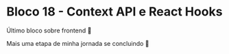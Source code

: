 # Bloco 18 - Context API e React Hooks

Último bloco sobre frontend :school:

Mais uma etapa de minha jornada se concluindo :checkered_flag:
